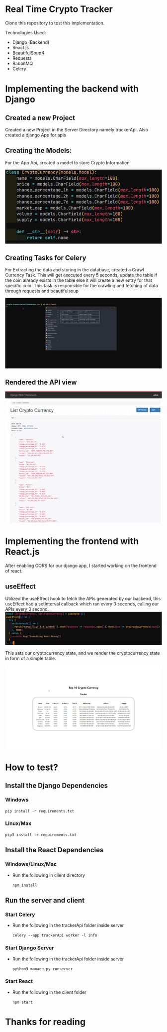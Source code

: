 # Real Time Crypto Tracker

Clone this repository to test this implementation.

Technologies Used:

- Django (Backend)
- React.js
- BeautifulSoup4
- Requests
- RabbitMQ
- Celery

# Implementing the backend with Django

## Created a new Project

Created a new Project in the Server Directory namely trackerApi.
Also created a django App for apis

## Creating the Models:

For the App Api, created a model to store Crypto Information

![Models.py](images/models.png)

## Creating Tasks for Celery

For Extracting the data and storing in the database, created a Crawl Currency Task.
This will get executed every 5 seconds, update the table if the coin already exists in the table else it will create a new entry for that specific coin.
This task is responsible for the crawling and fetching of data through requests and beautifulsoup

![Task.py](images/task.gif)

## Rendered the API view

![Views.py](images/APIView.png)

# Implementing the frontend with React.js

After enabling CORS for our django app, I started working on the frontend of react.

## useEffect

Utilized the useEffect hook to fetch the APIs generated by our backend,
this useEffect had a setInterval callback which ran every 3 seconds, calling our APIs every 3 second.
![useEffect](images/useEffect.png)

This sets our cryptocurrency state, and we render the cryptocurrency state in form of a simple table.

![frontend](images/website.png)

# How to test?

## Install the Django Dependencies

### Windows

`pip install -r requirements.txt`

### Linux/Max

`pip3 install -r requirements.txt`

## Install the React Dependencies

### Windows/Linux/Mac

- Run the following in client directory

  `npm install`

## Run the server and client

### Start Celery

- Run the following in the trackerApi folder inside server

  `celery --app trackerApi worker -l info`

### Start Django Server

- Run the following in the trackerApi folder inside server

  `python3 manage.py runserver`

### Start React

- Run the following in the client folder

  `npm start`

# Thanks for reading
